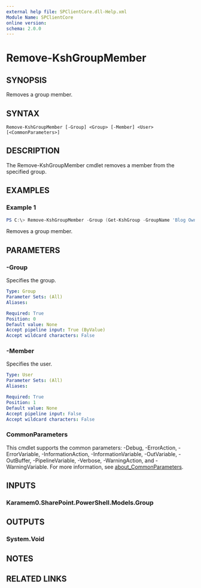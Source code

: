 ```yaml
---
external help file: SPClientCore.dll-Help.xml
Module Name: SPClientCore
online version:
schema: 2.0.0
---
```


# Remove-KshGroupMember

## SYNOPSIS
Removes a group member.

## SYNTAX

```
Remove-KshGroupMember [-Group] <Group> [-Member] <User> [<CommonParameters>]
```

## DESCRIPTION
The Remove-KshGroupMember cmdlet removes a member from the specified group.

## EXAMPLES

### Example 1
```powershell
PS C:\> Remove-KshGroupMember -Group (Get-KshGroup -GroupName 'Blog Owners') -Member (Get-KshUser -UserName 'i:0#.f|membership|admin@example.onmicrosoft.com')
```

Removes a group member.

## PARAMETERS

### -Group
Specifies the group.

```yaml
Type: Group
Parameter Sets: (All)
Aliases:

Required: True
Position: 0
Default value: None
Accept pipeline input: True (ByValue)
Accept wildcard characters: False
```

### -Member
Specifies the user.

```yaml
Type: User
Parameter Sets: (All)
Aliases:

Required: True
Position: 1
Default value: None
Accept pipeline input: False
Accept wildcard characters: False
```

### CommonParameters
This cmdlet supports the common parameters: -Debug, -ErrorAction, -ErrorVariable, -InformationAction, -InformationVariable, -OutVariable, -OutBuffer, -PipelineVariable, -Verbose, -WarningAction, and -WarningVariable. For more information, see [about_CommonParameters](http://go.microsoft.com/fwlink/?LinkID=113216).

## INPUTS

### Karamem0.SharePoint.PowerShell.Models.Group

## OUTPUTS

### System.Void

## NOTES

## RELATED LINKS
